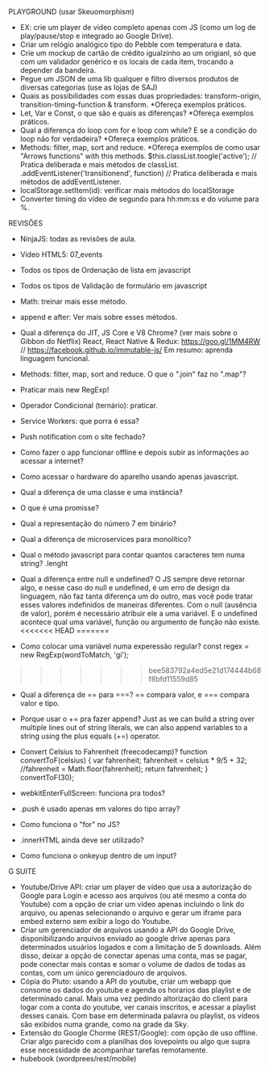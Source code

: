 PLAYGROUND (usar Skeuomorphism)
- EX: crie um player de video completo apenas com JS (como um log de play/pause/stop e integrado ao Google Drive).
- Criar um relógio analógico tipo do Pebble com temperatura e data. 
- Crie um mockup de cartão de crédito igualzinho ao um origianl, só que com um validador genérico e os locais de cada item, trocando a depender da bandeira.
- Pegue um JSON de uma lib qualquer e filtro diversos produtos de diversas categorias (use as lojas de SAJ)
- Quais as possibilidades com essas duas propriedades: transform-origin, transition-timing-function & transform. *Ofereça exemplos práticos.
- Let, Var e Const, o que são e quais as diferenças? *Ofereça exemplos práticos.
- Qual a diferença do loop com for e loop com while? E se a condição do loop não for verdadeira? *Ofereça exemplos práticos.
- Methods: filter, map, sort and reduce. *Ofereça exemplos de como usar "Arrows functions" with this methods.
$this.classList.toogle('active'); // Pratica deliberada e mais métodos de classList.
.addEventListener('transitionend', function) // Pratica deliberada e mais métodos de addEventListener.
- localStorage.setItem(id): verificar mais métodos do localStorage
- Converter timing do vídeo de segundo para hh:mm:ss e do volume para %.

REVISÕES
- NinjaJS: todas as revisões de aula.
- Video HTML5: 07_events
- Todos os tipos de Ordenação de lista em javascript
- Todos os tipos de Validação de formulário em javascript
- Math: treinar mais esse método.
- append e after: Ver mais sobre esses métodos.
- Qual a diferença do JIT, JS Core e V8 Chrome? (ver mais sobre o Gibbon do Netflix) React, React Native & Redux: https://goo.gl/1MM4RW // https://facebook.github.io/immutable-js/
Em resumo: aprenda linguagem funcional.
- Methods: filter, map, sort and reduce. O que o ".join" faz no ".map"?
- Praticar mais new RegExp!
- Operador Condicional (ternário): praticar.

- Service Workers: que porra é essa? 
- Push notification com o site fechado? 
- Como fazer o app funcionar offline e depois subir as informações ao acessar a internet?
- Como acessar o hardware do aparelho usando apenas javascript.
- Qual a diferença de uma classe e uma instância?
- O que é uma promisse?
- Qual a representação do número 7 em binário?
- Qual a diferença de microservices para monolítico?

- Qual o método javascript para contar quantos caracteres tem numa string?
.lenght
- Qual a diferença entre null e undefined?
O JS sempre deve retornar algo, e nesse caso do null e undefined, é um erro de design da linguagem, não faz tanta diferença um do outro, mas você pode tratar esses valores indefinidos de maneiras diferentes.
Com o null (ausência de valor), porém é necessário atribuir ele a uma variável. E o undefined acontece qual uma variável, função ou argumento de função não existe.
<<<<<<< HEAD
=======
- Como colocar uma variável numa experessão regular?
const regex = new RegExp(wordToMatch, 'gi');
>>>>>>> bee583792a4ed5e21d174444b68f8bfd11559d85
- Qual a diferença de == para ===?
== compara valor, e === compara valor e tipo.
- Porque usar o += pra fazer append?
Just as we can build a string over multiple lines out of string literals, we can also append variables to a string using the plus equals (+=) operator.
- Convert Celsius to Fahrenheit (freecodecamp)?
function convertToF(celsius) {
  var fahrenheit;
  fahrenheit = celsius * 9/5 + 32;
  //fahrenheit = Math.floor(fahrenheit);
  return fahrenheit;
}
convertToF(30);

- webkitEnterFullScreen: funciona pra todos?
- .push é usado apenas em valores do tipo array?
- Como funciona o "for" no JS?
- .innerHTML ainda deve ser utilizado?
- Como funciona o onkeyup dentro de um input?

G SUITE
- Youtube/Drive API: criar um player de vídeo que usa a autorização do Google para Login e acesso aos arquivos (ou até mesmo a conta do Youtube) com a opção de criar um vídeo apenas incluindo o link do arquivo, ou apenas selecionando o arquivo e gerar um iframe para embed externo sem exibir a logo do Youtube.
- Criar um gerenciador de arquivos usando a API do Google Drive, disponibilizando arquivos enviado ao google drive apenas para determinados usuários logados e com a limitação de 5 downloads. Além disso, deixar a opção de conectar apenas uma conta, mas se pagar, pode conectar mais contas e somar o volume de dados de todas as contas, com um único gerenciadouro de arquivos.
- Cópia do Pluto: usando a API do youtube, criar um webapp que consome os dados do youtube e agenda os horarios das playlist e de determinado canal. Mais uma vez pedindo altorização do client para logar com a conta do youtube, ver canais inscritos, e acessar a playlist desses canais. Com base em determinada palavra ou playlist, os vídeos são exibidos numa grande, como na grade da Sky.
- Extensão do Google Chorme (REST/Google): com opção de uso offline. Criar algo parecido com a planilhas dos lovepoints ou algo que supra esse necessidade de acompanhar tarefas remotamente.
- hubebook (wordprees/rest/mobile)